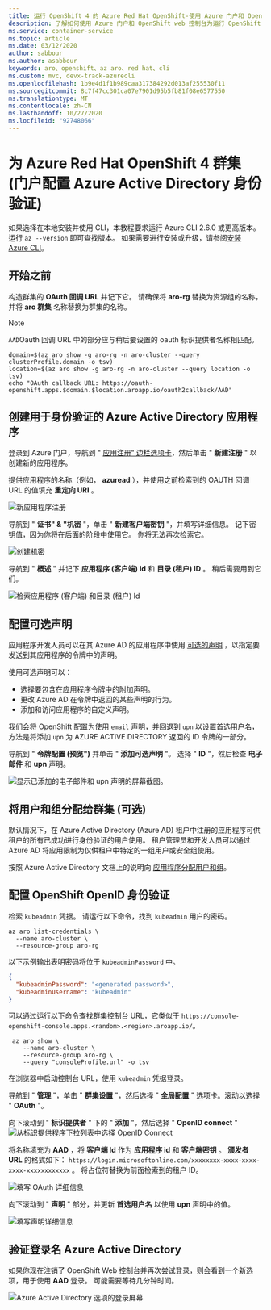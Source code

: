 ```yaml
---
title: 运行 OpenShift 4 的 Azure Red Hat OpenShift-使用 Azure 门户和 OpenShift web 控制台配置 Azure Active Directory authentication
description: 了解如何使用 Azure 门户和 OpenShift web 控制台为运行 OpenShift 4 的 Azure Red Hat OpenShift 群集配置 Azure Active Directory 身份验证
ms.service: container-service
ms.topic: article
ms.date: 03/12/2020
author: sabbour
ms.author: asabbour
keywords: aro、openshift、az aro、red hat、cli
ms.custom: mvc, devx-track-azurecli
ms.openlocfilehash: 1b9e4d1f1b989caa317384292d013af255530f11
ms.sourcegitcommit: 8c7f47cc301ca07e7901d95b5fb81f08e6577550
ms.translationtype: MT
ms.contentlocale: zh-CN
ms.lasthandoff: 10/27/2020
ms.locfileid: "92748066"
---
```

# <a name="configure-azure-active-directory-authentication-for-an-azure-red-hat-openshift-4-cluster-portal"></a>为 Azure Red Hat OpenShift 4 群集 (门户配置 Azure Active Directory 身份验证) 

如果选择在本地安装并使用 CLI，本教程要求运行 Azure CLI 2.6.0 或更高版本。 运行 `az --version` 即可查找版本。 如果需要进行安装或升级，请参阅[安装 Azure CLI](/cli/azure/install-azure-cli?view=azure-cli-latest)。

## <a name="before-you-begin"></a>开始之前

构造群集的 **OAuth 回调 URL** 并记下它。 请确保将 **aro-rg** 替换为资源组的名称，并将 **aro 群集** 名称替换为群集的名称。

> [!NOTE]
> `AAD`Oauth 回调 URL 中的部分应与稍后要设置的 oauth 标识提供者名称相匹配。

```azurecli-interactive
domain=$(az aro show -g aro-rg -n aro-cluster --query clusterProfile.domain -o tsv)
location=$(az aro show -g aro-rg -n aro-cluster --query location -o tsv)
echo "OAuth callback URL: https://oauth-openshift.apps.$domain.$location.aroapp.io/oauth2callback/AAD"
```

## <a name="create-an-azure-active-directory-application-for-authentication"></a>创建用于身份验证的 Azure Active Directory 应用程序

登录到 Azure 门户，导航到 " [应用注册" 边栏选项卡](https://ms.portal.azure.com/#blade/Microsoft_AAD_RegisteredApps/ApplicationsListBlade)，然后单击 " **新建注册** " 以创建新的应用程序。

提供应用程序的名称（例如， **azuread** ），并使用之前检索到的 OAUTH 回调 URL 的值填充 **重定向 URI** 。

![新应用程序注册](media/aro4-ad-registerapp.png)

导航到 " **证书" & "机密** "，单击 " **新建客户端密钥** "，并填写详细信息。 记下密钥值，因为你将在后面的阶段中使用它。 你将无法再次检索它。

![创建机密](media/aro4-ad-clientsecret.png)

导航到 " **概述** " 并记下 **应用程序 (客户端) id** 和 **目录 (租户) ID** 。 稍后需要用到它们。

![检索应用程序 (客户端) 和目录 (租户) Id](media/aro4-ad-ids.png)

## <a name="configure-optional-claims"></a>配置可选声明

应用程序开发人员可以在其 Azure AD 的应用程序中使用 [可选的声明](../active-directory/develop/active-directory-optional-claims.md) ，以指定要发送到其应用程序的令牌中的声明。

使用可选声明可以：

* 选择要包含在应用程序令牌中的附加声明。
* 更改 Azure AD 在令牌中返回的某些声明的行为。
* 添加和访问应用程序的自定义声明。

我们会将 OpenShift 配置为使用 `email` 声明，并回退到 `upn` 以设置首选用户名，方法是将添加 `upn` 为 AZURE ACTIVE DIRECTORY 返回的 ID 令牌的一部分。

导航到 " **令牌配置 (预览")** 并单击 " **添加可选声明** "。 选择 " **ID** "，然后检查 **电子邮件** 和 **upn** 声明。

![显示已添加的电子邮件和 upn 声明的屏幕截图。](media/aro4-ad-tokens.png)

## <a name="assign-users-and-groups-to-the-cluster-optional"></a>将用户和组分配给群集 (可选) 

默认情况下，在 Azure Active Directory (Azure AD) 租户中注册的应用程序可供租户的所有已成功进行身份验证的用户使用。 租户管理员和开发人员可以通过 Azure AD 将应用限制为仅供租户中特定的一组用户或安全组使用。

按照 Azure Active Directory 文档上的说明向 [应用程序分配用户和组](../active-directory/develop/howto-restrict-your-app-to-a-set-of-users.md#app-registration)。

## <a name="configure-openshift-openid-authentication"></a>配置 OpenShift OpenID 身份验证

检索 `kubeadmin` 凭据。 请运行以下命令，找到 `kubeadmin` 用户的密码。

```azurecli-interactive
az aro list-credentials \
  --name aro-cluster \
  --resource-group aro-rg
```

以下示例输出表明密码将位于 `kubeadminPassword` 中。

```json
{
  "kubeadminPassword": "<generated password>",
  "kubeadminUsername": "kubeadmin"
}
```

可以通过运行以下命令查找群集控制台 URL，它类似于 `https://console-openshift-console.apps.<random>.<region>.aroapp.io/`。

```azurecli-interactive
 az aro show \
    --name aro-cluster \
    --resource-group aro-rg \
    --query "consoleProfile.url" -o tsv
```

在浏览器中启动控制台 URL，使用 `kubeadmin` 凭据登录。

导航到 " **管理** "，单击 " **群集设置** "，然后选择 " **全局配置** " 选项卡。滚动以选择 " **OAuth** "。

向下滚动到 " **标识提供者** " 下的 " **添加** "，然后选择 " **OpenID connect** "
![从标识提供程序下拉列表中选择 OpenID Connect](media/aro4-oauth-idpdrop.png)

将名称填充为 **AAD** ，将 **客户端 Id** 作为 **应用程序 id** 和 **客户端密钥** 。 **颁发者 URL** 的格式如下： `https://login.microsoftonline.com/xxxxxxxx-xxxx-xxxx-xxxx-xxxxxxxxxxxx` 。 将占位符替换为前面检索到的租户 ID。

![填写 OAuth 详细信息](media/aro4-oauth-idp-1.png)

向下滚动到 " **声明** " 部分，并更新 **首选用户名** 以使用 **upn** 声明中的值。

![填写声明详细信息](media/aro4-oauth-idp-2.png)

## <a name="verify-login-through-azure-active-directory"></a>验证登录名 Azure Active Directory

如果你现在注销了 OpenShift Web 控制台并再次尝试登录，则会看到一个新选项，用于使用 **AAD** 登录。 可能需要等待几分钟时间。

![Azure Active Directory 选项的登录屏幕](media/aro4-login-2.png)
